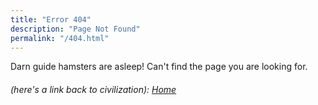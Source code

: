 ```yaml
---
title: "Error 404"
description: "Page Not Found"
permalink: "/404.html"
---
```


Darn guide hamsters are asleep! Can't find the page you are looking for. 

###### (here's a link back to civilization): [Home](index.md) 
